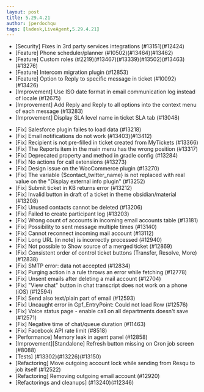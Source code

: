 ```yaml
---
layout: post
title: 5.29.4.21
author: jperdochqu
tags: [ladesk,LiveAgent,5.29.4.21]
---
```


- [Security] Fixes in 3rd party services integrations (#13151)(#12424)
- [Feature] Phone scheduler/planner (#10502)(#13464)(#13462)
- [Feature] Custom roles (#2219)(#13467)(#13339)(#13502)(#13463)(#13276)
- [Feature] Intercom migration plugin (#12853)
- [Feature] Option to Reply to specific message in ticket (#10092)(#13426)
- [Improvement] Use ISO date format in email communication log instead of locale (#12675)
- [Improvement] Add Reply and Reply to all options into the context menu of each message (#13283)
- [Improvement] Display SLA level name in ticket SLA tab (#13048)

<!--more-->

- [Fix] Salesforce plugin failes to load data (#13218)
- [Fix] Email notifications do not work (#13403)(#13412)
- [Fix] Recipient is not pre-filled in ticket created from MyTickets (#13366)
- [Fix] The Reports item in the main menu has the wrong position (#13317)
- [Fix] Deprecated property and method in gradle config (#13284)
- [Fix] No actions for call extensions (#13273)
- [Fix] Design issue on the WooCommerce plugin (#13270)
- [Fix] The variable {$contact_twitter_name} is not replaced with real value on the "Display external info plugin" (#13252)
- [Fix] Submit ticket in KB returns error (#13212)
- [Fix] Invalid button in draft of a ticket in theme obsidian/material (#13208)
- [Fix] Unused contacts cannot be deleted (#13206)
- [Fix] Failed to create participant log (#13203)
- [Fix] Wrong count of accounts in incoming email accounts table (#13181)
- [Fix] Possibility to sent message multiple times (#13140)
- [Fix] Cannot reconnect incoming mail account (#13112)
- [Fix] Long URL (in note) is incorrectly processed (#12940)
- [Fix] Not possible to Show source of a merged ticket (#12869)
- [Fix] Consistent order of control ticket buttons (Transfer, Resolve, More) (#12838)
- [Fix] SMTP error: data not accepted (#12834)
- [Fix] Purging action in a rule throws an error while fetching (#12778)
- [Fix] Unsent emails after deleting a mail account (#12704)
- [Fix] "View chat" button in chat transcript does not work on a phone (iOS) (#12594)
- [Fix] Send also text/plain part of email (#12593)
- [Fix] Uncaught error in Gpf_EntryPoint: Could not load Row (#12576)
- [Fix] Voice status page - enable call on all departments doesn't save (#12571)
- [Fix] Negative time of chat/queue duration (#11463)
- [Fix] Facebook API rate limit (#8518)
- [Performance] Memory leak in agent panel (#12858)
- [Improvement][Standalone] Refresh button missing on Cron job screen (#8088)
- [Tests] (#13302)(#13226)(#13150)
- [Refactoring] Move outgoing account lock while sending from Resqu to job itself (#12522)
- [Refactoring] Removing outgoing email account (#12920)
- [Refactorings and cleanups] (#13240)(#12346)
